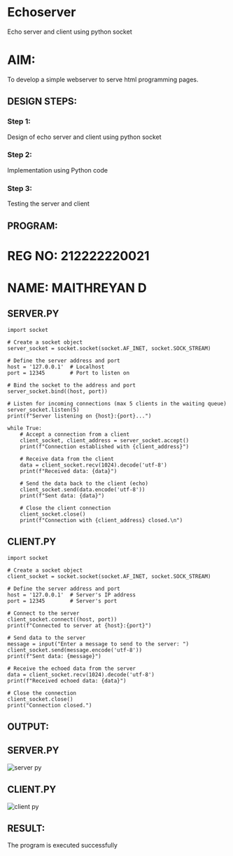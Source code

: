 # Echoserver
Echo server and client using python socket

# AIM:

To develop a simple webserver to serve html programming pages.

## DESIGN STEPS:

### Step 1:

Design of echo server and client using python socket

### Step 2:

Implementation using Python code

### Step 3:

Testing the server and client 

## PROGRAM:
# REG NO: 212222220021
# NAME: MAITHREYAN D
## SERVER.PY
```
import socket

# Create a socket object
server_socket = socket.socket(socket.AF_INET, socket.SOCK_STREAM)

# Define the server address and port
host = '127.0.0.1'  # Localhost
port = 12345        # Port to listen on

# Bind the socket to the address and port
server_socket.bind((host, port))

# Listen for incoming connections (max 5 clients in the waiting queue)
server_socket.listen(5)
print(f"Server listening on {host}:{port}...")

while True:
    # Accept a connection from a client
    client_socket, client_address = server_socket.accept()
    print(f"Connection established with {client_address}")

    # Receive data from the client
    data = client_socket.recv(1024).decode('utf-8')
    print(f"Received data: {data}")

    # Send the data back to the client (echo)
    client_socket.send(data.encode('utf-8'))
    print(f"Sent data: {data}")

    # Close the client connection
    client_socket.close()
    print(f"Connection with {client_address} closed.\n")
```
## CLIENT.PY
```
import socket

# Create a socket object
client_socket = socket.socket(socket.AF_INET, socket.SOCK_STREAM)

# Define the server address and port
host = '127.0.0.1'  # Server's IP address
port = 12345        # Server's port

# Connect to the server
client_socket.connect((host, port))
print(f"Connected to server at {host}:{port}")

# Send data to the server
message = input("Enter a message to send to the server: ")
client_socket.send(message.encode('utf-8'))
print(f"Sent data: {message}")

# Receive the echoed data from the server
data = client_socket.recv(1024).decode('utf-8')
print(f"Received echoed data: {data}")

# Close the connection
client_socket.close()
print("Connection closed.")
```
## OUTPUT:
## SERVER.PY
![server py](https://github.com/user-attachments/assets/0c3ccf65-f0c4-4261-a8eb-192574fd77c9)
## CLIENT.PY
![client py](https://github.com/user-attachments/assets/50fe7880-8efd-4c2e-90af-2f663ea2ae6d)

## RESULT:
The program is executed successfully
